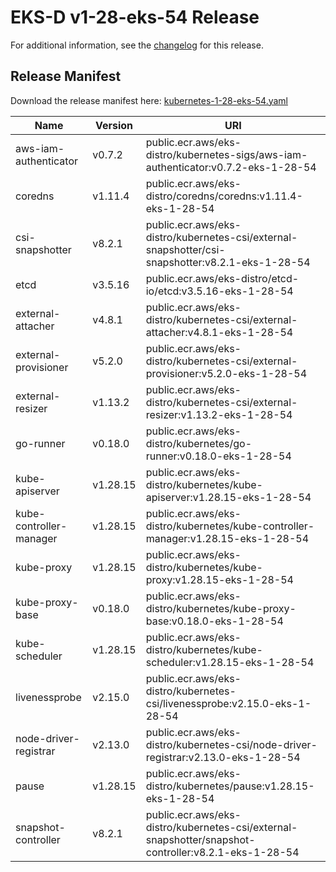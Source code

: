 # EKS-D v1-28-eks-54 Release

For additional information, see the [changelog](CHANGELOG-v1-28-eks-54.md) for this release.

## Release Manifest

Download the release manifest here: [kubernetes-1-28-eks-54.yaml](https://distro.eks.amazonaws.com/kubernetes-1-28/kubernetes-1-28-eks-54.yaml)

| Name | Version | URI |
|------|---------|-----|
| aws-iam-authenticator | v0.7.2 | public.ecr.aws/eks-distro/kubernetes-sigs/aws-iam-authenticator:v0.7.2-eks-1-28-54 |
| coredns | v1.11.4 | public.ecr.aws/eks-distro/coredns/coredns:v1.11.4-eks-1-28-54 |
| csi-snapshotter | v8.2.1 | public.ecr.aws/eks-distro/kubernetes-csi/external-snapshotter/csi-snapshotter:v8.2.1-eks-1-28-54 |
| etcd | v3.5.16 | public.ecr.aws/eks-distro/etcd-io/etcd:v3.5.16-eks-1-28-54 |
| external-attacher | v4.8.1 | public.ecr.aws/eks-distro/kubernetes-csi/external-attacher:v4.8.1-eks-1-28-54 |
| external-provisioner | v5.2.0 | public.ecr.aws/eks-distro/kubernetes-csi/external-provisioner:v5.2.0-eks-1-28-54 |
| external-resizer | v1.13.2 | public.ecr.aws/eks-distro/kubernetes-csi/external-resizer:v1.13.2-eks-1-28-54 |
| go-runner | v0.18.0 | public.ecr.aws/eks-distro/kubernetes/go-runner:v0.18.0-eks-1-28-54 |
| kube-apiserver | v1.28.15 | public.ecr.aws/eks-distro/kubernetes/kube-apiserver:v1.28.15-eks-1-28-54 |
| kube-controller-manager | v1.28.15 | public.ecr.aws/eks-distro/kubernetes/kube-controller-manager:v1.28.15-eks-1-28-54 |
| kube-proxy | v1.28.15 | public.ecr.aws/eks-distro/kubernetes/kube-proxy:v1.28.15-eks-1-28-54 |
| kube-proxy-base | v0.18.0 | public.ecr.aws/eks-distro/kubernetes/kube-proxy-base:v0.18.0-eks-1-28-54 |
| kube-scheduler | v1.28.15 | public.ecr.aws/eks-distro/kubernetes/kube-scheduler:v1.28.15-eks-1-28-54 |
| livenessprobe | v2.15.0 | public.ecr.aws/eks-distro/kubernetes-csi/livenessprobe:v2.15.0-eks-1-28-54 |
| node-driver-registrar | v2.13.0 | public.ecr.aws/eks-distro/kubernetes-csi/node-driver-registrar:v2.13.0-eks-1-28-54 |
| pause | v1.28.15 | public.ecr.aws/eks-distro/kubernetes/pause:v1.28.15-eks-1-28-54 |
| snapshot-controller | v8.2.1 | public.ecr.aws/eks-distro/kubernetes-csi/external-snapshotter/snapshot-controller:v8.2.1-eks-1-28-54 |
